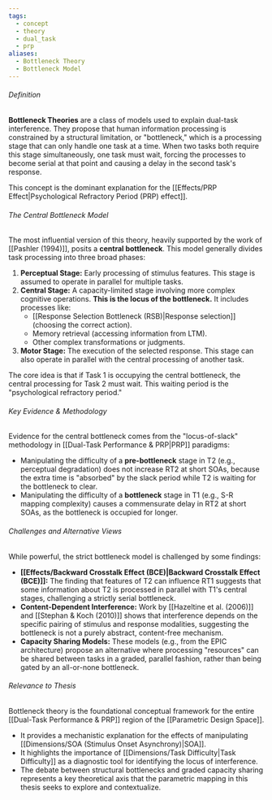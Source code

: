 ```yaml
---
tags:
  - concept
  - theory
  - dual_task
  - prp
aliases:
  - Bottleneck Theory
  - Bottleneck Model
---
```

###### Definition
**Bottleneck Theories** are a class of models used to explain dual-task interference. They propose that human information processing is constrained by a structural limitation, or "bottleneck," which is a processing stage that can only handle one task at a time. When two tasks both require this stage simultaneously, one task must wait, forcing the processes to become serial at that point and causing a delay in the second task's response.

This concept is the dominant explanation for the [[Effects/PRP Effect|Psychological Refractory Period (PRP) effect]].

###### The Central Bottleneck Model
The most influential version of this theory, heavily supported by the work of [[Pashler (1994)]], posits a **central bottleneck**. This model generally divides task processing into three broad phases:

1.  **Perceptual Stage:** Early processing of stimulus features. This stage is assumed to operate in parallel for multiple tasks.
2.  **Central Stage:** A capacity-limited stage involving more complex cognitive operations. **This is the locus of the bottleneck.** It includes processes like:
    *   [[Response Selection Bottleneck (RSB)|Response selection]] (choosing the correct action).
    *   Memory retrieval (accessing information from LTM).
    *   Other complex transformations or judgments.
3.  **Motor Stage:** The execution of the selected response. This stage can also operate in parallel with the central processing of another task.

The core idea is that if Task 1 is occupying the central bottleneck, the central processing for Task 2 must wait. This waiting period is the "psychological refractory period."

###### Key Evidence & Methodology
Evidence for the central bottleneck comes from the "locus-of-slack" methodology in [[Dual-Task Performance & PRP|PRP]] paradigms:
*   Manipulating the difficulty of a **pre-bottleneck** stage in T2 (e.g., perceptual degradation) does not increase RT2 at short SOAs, because the extra time is "absorbed" by the slack period while T2 is waiting for the bottleneck to clear.
*   Manipulating the difficulty of a **bottleneck** stage in T1 (e.g., S-R mapping complexity) causes a commensurate delay in RT2 at short SOAs, as the bottleneck is occupied for longer.

###### Challenges and Alternative Views
While powerful, the strict bottleneck model is challenged by some findings:
*   **[[Effects/Backward Crosstalk Effect (BCE)|Backward Crosstalk Effect (BCE)]]:** The finding that features of T2 can influence RT1 suggests that some information about T2 is processed in parallel with T1's central stages, challenging a strictly serial bottleneck.
*   **Content-Dependent Interference:** Work by [[Hazeltine et al. (2006)]] and [[Stephan & Koch (2010)]] shows that interference depends on the specific pairing of stimulus and response modalities, suggesting the bottleneck is not a purely abstract, content-free mechanism.
*   **Capacity Sharing Models:** These models (e.g., from the EPIC architecture) propose an alternative where processing "resources" can be shared between tasks in a graded, parallel fashion, rather than being gated by an all-or-none bottleneck.

###### Relevance to Thesis
Bottleneck theory is the foundational conceptual framework for the entire [[Dual-Task Performance & PRP]] region of the [[Parametric Design Space]].
*   It provides a mechanistic explanation for the effects of manipulating [[Dimensions/SOA (Stimulus Onset Asynchrony)|SOA]].
*   It highlights the importance of [[Dimensions/Task Difficulty|Task Difficulty]] as a diagnostic tool for identifying the locus of interference.
*   The debate between structural bottlenecks and graded capacity sharing represents a key theoretical axis that the parametric mapping in this thesis seeks to explore and contextualize.